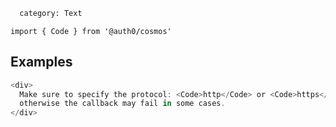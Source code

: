 ```meta
  category: Text
```

`import { Code } from '@auth0/cosmos'`

## Examples

```js
<div>
  Make sure to specify the protocol: <Code>http</Code> or <Code>https</Code>,
  otherwise the callback may fail in some cases.
</div>
```
